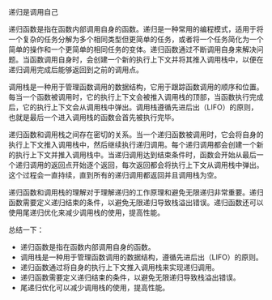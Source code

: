 递归是调用自己

递归函数是指在函数内部调用自身的函数。递归是一种常用的编程模式，适用于将一个复杂的任务分解为多个相同类型但更简单的任务，或者将一个任务简化为一个简单的操作和一个更简单的相同任务的变体。递归函数通过不断调用自身来解决问题。当函数调用自身时，会创建一个新的执行上下文并将其推入调用栈中，以便在递归调用完成后能够返回到之前的调用点。

调用栈是一种用于管理函数调用的数据结构，它用于跟踪函数调用的顺序和位置。每当一个函数被调用时，它的执行上下文会被推入调用栈的顶部，当函数执行完成后，它的执行上下文会从调用栈中弹出。调用栈遵循先进后出（LIFO）的原则，也就是最后一个进入调用栈的函数会首先被执行完毕。

递归函数和调用栈之间存在密切的关系。当一个递归函数被调用时，它会将自身的执行上下文推入调用栈中，然后继续执行递归调用。每个递归调用都会创建一个新的执行上下文并推入调用栈中。当递归调用达到结束条件时，函数会开始从最后一个递归调用的返回点开始逐个返回，每次返回都会将执行上下文从调用栈中弹出。这个过程会一直持续，直到所有的递归调用都返回并且调用栈为空。

递归函数和调用栈的理解对于理解递归的工作原理和避免无限递归非常重要。递归函数需要定义递归结束的条件，以避免无限递归导致栈溢出错误。递归函数还可以使用尾递归优化来减少调用栈的使用，提高性能。

总结一下：

- 递归函数是指在函数内部调用自身的函数。
- 调用栈是一种用于管理函数调用的数据结构，遵循先进后出（LIFO）的原则。
- 递归函数通过将自身的执行上下文推入调用栈来实现递归调用。
- 递归函数需要定义递归结束的条件，以避免无限递归导致栈溢出错误。
- 尾递归优化可以减少调用栈的使用，提高性能。